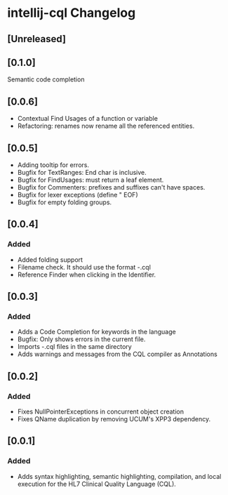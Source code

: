 <!-- Keep a Changelog guide -> https://keepachangelog.com -->

# intellij-cql Changelog

## [Unreleased]

## [0.1.0]
Semantic code completion

## [0.0.6]
- Contextual Find Usages of a function or variable
- Refactoring: renames now rename all the referenced entities.

## [0.0.5]
- Adding tooltip for errors.
- Bugfix for TextRanges: End char is inclusive.
- Bugfix for FindUsages: must return a leaf element.
- Bugfix for Commenters: prefixes and suffixes can't have spaces.
- Bugfix for lexer exceptions (define " EOF)
- Bugfix for empty folding groups.

## [0.0.4]
### Added
- Added folding support
- Filename check. It should use the format <libraryName>-<version>.cql
- Reference Finder when clicking in the Identifier.

## [0.0.3]
### Added
- Adds a Code Completion for keywords in the language
- Bugfix: Only shows errors in the current file. 
- Imports <name>-<version>.cql files in the same directory
- Adds warnings and messages from the CQL compiler as Annotations

## [0.0.2]
### Added
- Fixes NullPointerExceptions in concurrent object creation
- Fixes QName duplication by removing UCUM's XPP3 dependency.

## [0.0.1]
### Added
- Adds syntax highlighting, semantic highlighting, compilation, and local execution for the HL7 Clinical Quality Language (CQL).
